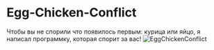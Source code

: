 # Egg-Chicken-Conflict
Чтобы вы не спорили что появилось первым: курица или яйцо, я написал программку, которая спорит за вас!
![EggChickenConflict](https://github.com/samthezpub/Egg-Chicken-Conflict/assets/70057256/5cbf0fad-759e-453d-a0d9-fbf24b2e5777)
